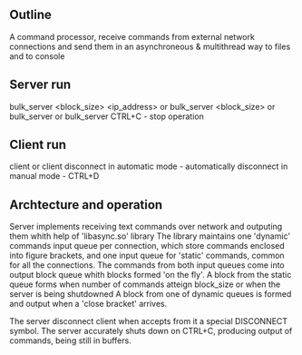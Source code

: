 ## Outline
A command processor, receive commands from external network connections and send them 
in an asynchroneous & multithread way to files and to console

## Server run
   bulk_server <port> <block_size> <ip_address>
or bulk_server <port> <block_size>
or bulk_server <port>
or bulk_server 
CTRL+C - stop operation

## Client run
   client <commands start_number>
or client
disconnect in automatic mode - automatically
disconnect in manual mode - CTRL+D

## Archtecture and operation
Server implements receiving text commands over network and outputing them whith help of 'libasync.so' library
The library maintains one 'dynamic' commands input queue per connection, which store commands enclosed into figure brackets,
and one input queue for 'static' commands, common for all the connections.
The commands from both input queues come into output block queue whith blocks formed  'on the fly'.
A block from the static queue forms when number of commands atteign block_size or when the server is being shutdowned
A block from one of dynamic queues is formed and output when a 'close bracket' arrives.

The server disconnect client when accepts from it a special DISCONNECT symbol.
The server accurately shuts down on CTRL+C, producing output of commands, being still in buffers.




